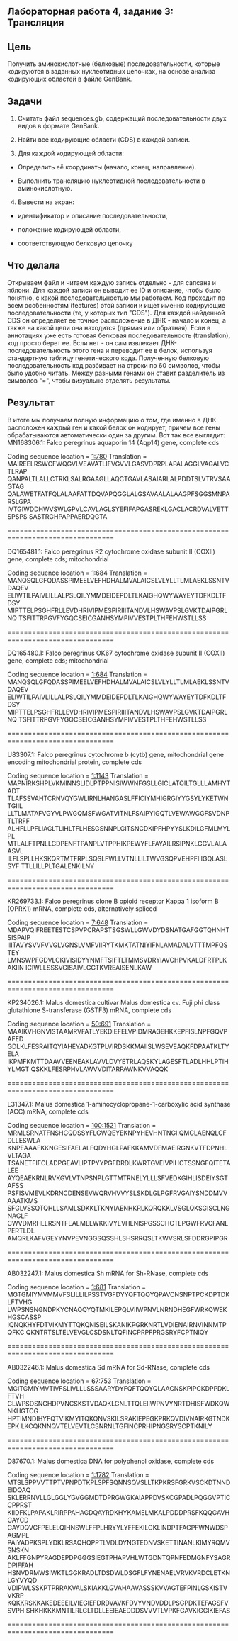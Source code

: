 ## Лабораторная работа 4, задание 3: Трансляция

## Цель
Получить аминокислотные (белковые) последовательности, которые кодируются в заданных нуклеотидных цепочках, на основе анализа кодирующих областей в файле GenBank.
## Задачи
1) Считать файл sequences.gb, содержащий последовательности двух видов в формате GenBank.

2) Найти все кодирующие области (CDS) в каждой записи.

3)  Для каждой кодирующей области:

- Определить её координаты (начало, конец, направление).

- Выполнить трансляцию нуклеотидной последовательности в аминокислотную.

4) Вывести на экран:

- идентификатор и описание последовательности,

- положение кодирующей области,

- соответствующую белковую цепочку

## Что делала
Открываем файл и читаем каждую запись отдельно - для сапсана и яблони. Для каждой записи он выводит ее ID и описание, чтобы было понятно, с какой последовательностью мы работаем.
Код проходит по всем особенностям (features) этой записи и ищет именно кодирующие последовательности (те, у которых тип "CDS"). Для каждой найденной CDS он определяет ее точное расположение в ДНК - начало и конец, а также на какой цепи она находится (прямая или обратная). Если в аннотациях уже есть готовая белковая последовательность (translation), код просто берет ее. Если нет - он сам извлекает ДНК-последовательность этого гена и переводит ее в белок, используя стандартную таблицу генетического кода. Полученную белковую последовательность код разбивает на строки по 60 символов, чтобы было удобно читать. Между разными генами он ставит разделитель из символов "=", чтобы визуально отделять результаты. 

## Результат
В итоге мы получаем полную информацию о том, где именно в ДНК расположен каждый ген и какой белок он кодирует, причем все гены обрабатываются автоматически один за другим. Вот так все выглядит:
MN168306.1: Falco peregrinus aquaporin 14 (Aqp14) gene, complete cds

Coding sequence location = [1:780](+)
Translation =
MAIREELRSWCFWQGVLVEAVATLIFVGVVLGASVDPRPLAPALAGGLVAGALVCTLRAP
QANPALTLALLCTRKLSALRGAAGLLAQCTGAVLASAIARLALPDDTSLVTRVSAAGTAG
QALAWETFATFQLALAAFATTDQVAPQGGLALGSAVAALALAAGPFSGGSMNPARSLGPA
IVTGIWDDHWVSWLGPVLCAVLAGLSYEFIFAPGASREKLGACLACRDVALVETTSPSPS
SASTRGHPAPPAERDQGTA

================================================================================

DQ165481.1: Falco peregrinus R2 cytochrome oxidase subunit II (COXII) gene, complete cds; mitochondrial

Coding sequence location = [1:684](+)
Translation =
MANQSQLGFQDASSPIMEELVEFHDHALMVALAICSLVLYLLTLMLAEKLSSNTVDAQEV
ELIWTILPAIVLILLALPSLQILYMMDEIDEPDLTLKAIGHQWYWAYEYTDFKDLTFDSY
MIPTTELPSGHFRLLEVDHRIVIPMESPIRIIITANDVLHSWAVPSLGVKTDAIPGRLNQ
TSFITTRPGVFYGQCSEICGANHSYMPIVVESTPLTHFEHWSTLLSS

================================================================================

DQ165480.1: Falco peregrinus OK67 cytochrome oxidase subunit II (COXII) gene, complete cds; mitochondrial

Coding sequence location = [1:684](+)
Translation =
MANQSQLGFQDASSPIMEELVEFHDHALMVALAICSLVLYLLTLMLAEKLSSNTVDAQEV
ELIWTILPAIVLILLALPSLQILYMMDEIDEPDLTLKAIGHQWYWAYEYTDFKDLTFDSY
MIPTTELPSGHFRLLEVDHRIVIPMESPIRIIITANDVLHSWAVPSLGVKTDAIPGRLNQ
TSFITTRPGVFYGQCSEICGANHSYMPIVVESTPLTHFEHWSTLLSS

================================================================================

U83307.1: Falco peregrinus cytochrome b (cytb) gene, mitochondrial gene encoding mitochondrial protein, complete cds

Coding sequence location = [1:1143](+)
Translation =
MAPNIRKSHPLVKMINNSLIDLPTPPNISIWWNFGSLLGICLATQILTGLLLAMHYTADT
TLAFSSVAHTCRNVQYGWLIRNLHANGASLFFICIYMHIGRGIYYGSYLYKETWNTGIIL
LLTLMATAFVGYVLPWGQMSFWGATVITNLFSAIPYIGQTLVEWAWGGFSVDNPTLTRFF
ALHFLLPFLIAGLTLIHLTFLHESGSNNPLGITSNCDKIPFHPYYSLKDILGFMLMYLPL
MTLALFTPNLLGDPENFTPANPLVTPPHIKPEWYFLFAYAILRSIPNKLGGVLALAASVL
ILFLSPLLHKSKQRTMTFRPLSQSLFWLLVTNLLILTWVGSQPVEHPFIIIGQLASLSYF
TTLLILLPLTGALENKILNY

================================================================================

KR269733.1: Falco peregrinus clone B opioid receptor Kappa 1 isoform B (OPRK1) mRNA, complete cds, alternatively spliced

Coding sequence location = [7:648](+)
Translation =
MDAPVQIFREETESTCSPVPCRAPSTSGSWLLGWVDYDSNATGAFGGTQHNHTSISPAIP
IIITAVYSVVFVVGLVGNSLVMFVIIRYTKMKTATNIYIFNLAMADALVTTTMPFQSTEY
LMNSWPFGDVLCKIVISIDYYNMFTSIFTLTMMSVDRYIAVCHPVKALDFRTPLKAKIIN
ICIWLLSSSVGISAIVLGGTKVREAISENLKAW

================================================================================

KP234026.1: Malus domestica cultivar Malus domestica cv. Fuji phi class glutathione S-transferase (GSTF3) mRNA, complete cds

Coding sequence location = [50:691](+)
Translation =
MAAIKVHGNVISTAAMRVFATLYEKDIEFELVPIDMRAGEHKKEPFISLNPFGQVPAFED
GDLKLFESRAITQYIAHEYADKGTPLVIRDSKKMAIISLWSEVEAQKFDPAATKLTYELA
IKPMFKMTTDAAVVEENEAKLAVVLDVYETRLAQSKYLAGESFTLADLHHLPTIHYLMGT
QSKKLFESRPHVLAWVVDITARPAWNKVVAQQK

================================================================================

L31347.1: Malus domestica 1-aminocyclopropane-1-carboxylic acid synthase (ACC) mRNA, complete cds

Coding sequence location = [100:1521](+)
Translation =
MRMLSRNATFNSHGQDSSYFLGWQEYEKNPYHEVHNTNGIIQMGLAENQLCFDLLESWLA
KNPEAAAFKKNGESIFAELALFQDYHGLPAFKKAMVDFMAEIRGNKVTFDPNHLVLTAGA
TSANETFIFCLADPGEAVLIPTPYYPGFDRDLKWRTGVEIVPIHCTSSNGFQITETALEE
AYQEAEKRNLRVKGVLVTNPSNPLGTTMTRNELYLLLSFVEDKGIHLISDEIYSGTAFSS
PSFISVMEVLKDRNCDENSEVWQRVHVVYSLSKDLGLPGFRVGAIYSNDDMVVAAATKMS
SFGLVSSQTQHLLSAMLSDKKLTKNYIAENHKRLKQRQKKLVSGLQKSGISCLNGNAGLF
CWVDMRHLLRSNTFEAEMELWKKIVYEVHLNISPGSSCHCTEPGWFRVCFANLPERTLDL
AMQRLKAFVGEYYNVPEVNGGSQSSHLSHSRRQSLTKWVSRLSFDDRGPIPGR

================================================================================

AB032247.1: Malus domestica Sh mRNA for Sh-RNase, complete cds

Coding sequence location = [1:681](+)
Translation =
MGTGMIYMVMMVFSLILLILPSSTVGFDYYQFTQQYQPAVCNSNPTPCKDPTDKLFTVHG
LWPSNSNGNDPKYCNAQQYQTMKILEPQLVIIWPNVLNRNDHEGFWRKQWEKHGSCASSP
IQNQKHYFDTVIKMYTTQKQNISEILSKANIKPGRKNRTLVDIENAIRNVINNMTPQFKC
QKNTRTSLTELVEVGLCSDSNLTQFINCPRPFPRGSRYFCPTNIQY

================================================================================

AB032246.1: Malus domestica Sd mRNA for Sd-RNase, complete cds

Coding sequence location = [67:753](+)
Translation =
MGITGMIYMVTIVFSLIVLLLSSSAARYDYFQFTQQYQLAACNSKPIPCKDPPDKLFTVH
GLWPSDSNGHDPVNCSKSTVDAQKLGNLTTQLEIIWPNVYNRTDHISFWDKQWNKHGTCG
HPTIMNDIHYFQTVIKMYITQKQNVSKILSRAKIEPEGKPRKQVDIVNAIRKGTNDKEPK
LKCQKNNQVTELVEVTLCSNRNLTGFINCPRHIPNGSRYSCPTKNILY

================================================================================

D87670.1: Malus domestica DNA for polyphenol oxidase, complete cds

Coding sequence location = [1:1782](+)
Translation =
MTSLSPPVVTTPTVPNPDTKPLSPFSQNNSQVSLLTKPKRSFGRKVSCKDTNNDEIDQAQ
SKLERRNVLLGLGGLYGVGGMDTDPRGWGKAIAPPDVSKCGPADLPQGGVPTICCPPRST
KIIDFKLPAPAKLRIRPPAHAGDQAYRDKHYKAMELMKALPDDDPRSFKQQGAVHCAYCD
GAYDQVGFPELELQIHNSWLFFPLHRYYLYFFEKILGKLINDPTFAGPFWNWDSPAGMPL
PAIYADPKSPLYDKLRSAQHQPPTLVDLDYNGTEDNVSKETTINANLKIMYRQMVSNSKN
AKLFFGNPYRAGDEPDPGGGSIEGTPHAPVHLWTGDNTQPNFEDMGNFYSAGRDPIFFAH
HSNVDRMWSIWKTLGGKRADLTDSDWLDSGFLFYNENAELVRVKVRDCLETKNLGYVYQD
VDIPWLSSKPTPRRAKVALSKIAKKLGVAHAAVASSSKVVAGTEFPINLGSKISTVVKRP
KQKKRSKKAKEDEEEILVIEGIEFDRDVAVKFDVYVNDVDDLPSGPDKTEFAGSFVSVPH
SHKHKKKMNTILRLGLTDLLEEIEAEDDDSVVVTLVPKFGAVKIGGIKIEFAS

================================================================================
